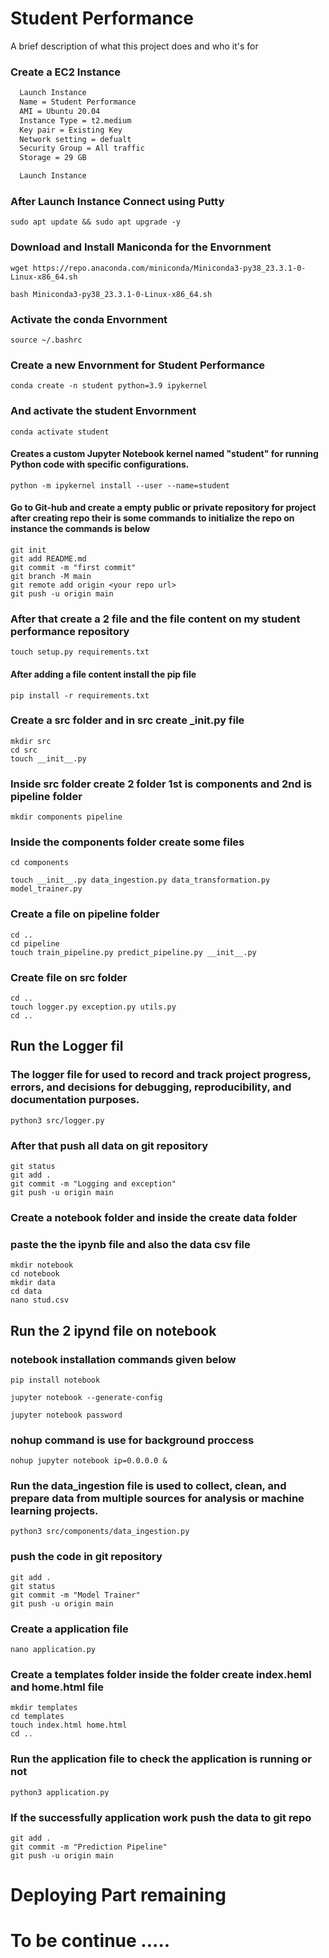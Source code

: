 
# Student Performance

A brief description of what this project does and who it's for


### Create a EC2 Instance 

```bash
  Launch Instance
  Name = Student Performance
  AMI = Ubuntu 20.04
  Instance Type = t2.medium 
  Key pair = Existing Key
  Network setting = defualt
  Security Group = All traffic
  Storage = 29 GB

  Launch Instance
```

### After Launch Instance Connect using Putty

```
sudo apt update && sudo apt upgrade -y
```

### Download and Install Maniconda for the Envornment

```
wget https://repo.anaconda.com/miniconda/Miniconda3-py38_23.3.1-0-Linux-x86_64.sh
```
```
bash Miniconda3-py38_23.3.1-0-Linux-x86_64.sh
```
### Activate the conda Envornment
```
source ~/.bashrc
```
### Create a new Envornment for Student Performance
```
conda create -n student python=3.9 ipykernel
```
### And activate the student Envornment
```
conda activate student
```
#### Creates a custom Jupyter Notebook kernel named "student" for running Python code with specific configurations.
```
python -m ipykernel install --user --name=student
```
#### Go to Git-hub and create a empty public or private repository for project after creating repo their is some commands to initialize the repo on instance the commands is below 
```
git init
git add README.md
git commit -m "first commit"
git branch -M main
git remote add origin <your repo url>
git push -u origin main
```
### After that create a 2 file and the file content on my student performance repository
```
touch setup.py requirements.txt
```
#### After adding a file content install the pip file 
```
pip install -r requirements.txt
```
### Create a src folder and in src create ___init__.py file
```
mkdir src
cd src
touch __init__.py
```
### Inside src folder create 2 folder 1st is components and 2nd is pipeline folder  
```
mkdir components pipeline
```
### Inside the components folder create some files 
```
cd components 

touch __init__.py data_ingestion.py data_transformation.py model_trainer.py
```
### Create a file on pipeline folder
```
cd ..
cd pipeline 
touch train_pipeline.py predict_pipeline.py __init__.py

```
### Create file on src folder 
```
cd ..
touch logger.py exception.py utils.py  
cd ..
```
## Run the Logger fil
### The logger file for used to record and track project progress, errors, and decisions for debugging, reproducibility, and documentation purposes.
```
python3 src/logger.py
```
###  After that push all data on git repository
```
git status
git add . 
git commit -m "Logging and exception"
git push -u origin main
```
### Create a notebook folder and inside the create data folder 
### paste the the ipynb file and also the data csv file 
```
mkdir notebook
cd notebook
mkdir data 
cd data 
nano stud.csv
```
## Run the 2 ipynd file on notebook 
### notebook installation commands given below 
```
pip install notebook
```
```
jupyter notebook --generate-config
```
```
jupyter notebook password
```
### nohup command is use for background proccess
```
nohup jupyter notebook ip=0.0.0.0 &
```
### Run the data_ingestion file is used to collect, clean, and prepare data from multiple sources for analysis or machine learning projects.
```
python3 src/components/data_ingestion.py
```
### push the code in git repository
```
git add .
git status 
git commit -m "Model Trainer"
git push -u origin main
```
### Create a application file 
```
nano application.py
```
### Create a templates folder inside the folder create index.heml and home.html file 
```
mkdir templates
cd templates
touch index.html home.html
cd ..
```
### Run the application file to check the application is running or not 
```
python3 application.py
```
### If the successfully application work push the data to git repo
```
git add .
git commit -m "Prediction Pipeline"
git push -u origin main
```
# Deploying Part remaining 
# To be continue .....